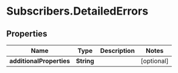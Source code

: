 # Subscribers.DetailedErrors

## Properties
Name | Type | Description | Notes
------------ | ------------- | ------------- | -------------
**additionalProperties** | **String** |  | [optional] 
